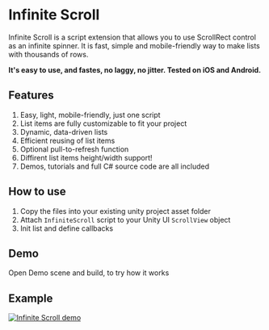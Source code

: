 # Infinite Scroll
Infinite Scroll is a script extension that allows you to use ScrollRect control as an infinite spinner. It is fast, simple and mobile-friendly way to make lists with thousands of rows.

**It's easy to use, and fastes, no laggy, no jitter. Tested on iOS and Android.**

## Features
1. Easy, light, mobile-friendly, just one script
2. List items are fully customizable to fit your project
3. Dynamic, data-driven lists
4. Efficient reusing of list items
5. Optional pull-to-refresh function
6. Diffirent list items height/width support!
7. Demos, tutorials and full C# source code are all included

## How to use
1. Copy the files into your existing unity project asset folder
2. Attach ```InfiniteScroll``` script to your Unity UI ```ScrollView``` object
3. Init list and define callbacks

## Demo
Open Demo scene and build, to try how it works

## Example
[![Infinite Scroll demo](https://img.youtube.com/vi/NQQWdAd2i9c/0.jpg)](https://www.youtube.com/watch?v=cUkDoX_AR2U)
